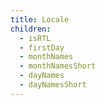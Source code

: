 ```yaml
---
title: Locale
children:
  - isRTL
  - firstDay
  - monthNames
  - monthNamesShort
  - dayNames
  - dayNamesShort
---
```


